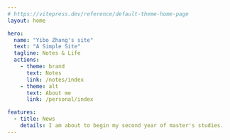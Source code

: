 ```yaml
---
# https://vitepress.dev/reference/default-theme-home-page
layout: home

hero:
  name: "Yibo Zhang's site"
  text: "A Simple Site"
  tagline: Notes & Life
  actions:
    - theme: brand
      text: Notes
      link: /notes/index
    - theme: alt
      text: About me
      link: /personal/index

features:
  - title: News
    details: I am about to begin my second year of master's studies.
---
```



